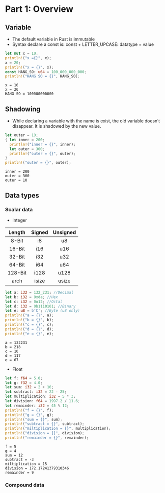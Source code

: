 # Part 1: Overview

## Variable

  - The default variable in Rust is immutable
  - Syntax declare a const is: const + LETTER\_UPCASE: datatype = value

<!-- end list -->

``` rust
let mut x = 10;
println!("x ={}", x);
x = 20; 
println!("x = {}", x);
const HANG_SO: u64 = 100_000_000_000;
println!("HANG SO = {}", HANG_SO);
```

``` stdout
x = 10
x = 20
HANG SO = 100000000000
```

## Shadowing

  - While declaring a variable with the name is exist, the old variable
    doesn’t disappear. It is shadowed by the new value.

<!-- end list -->

``` rust
let outer = 10; 
{ let inner = 200; 
  println!("inner = {}", inner); 
  let outer = 300; 
  println!("outer = {}", outer); 
}
println!("outer = {}", outer);
```

``` stdout
inner = 200
outer = 300
outer = 10
```

## Data types

### Scalar data

  - Integer

| Length  | Signed | Unsigned |
| :-----: | :----: | :------: |
|  8-Bit  |   i8   |    u8    |
| 16-Bit  |  i16   |   u16    |
| 32-Bit  |  i32   |   u32    |
| 64-Bit  |  i64   |   u64    |
| 128-Bit |  i128  |   u128   |
|  arch   | isize  |  usize   |

``` rust
let a: i32 = 132_231; //Decimal
let b: i32 = 0xda; //Hex
let c: i32 = 0o12; //Octal
let d: i32 = 0b1110101; //Binary
let e: u8 = b'C'; //Byte (u8 only)
println!("a = {}", a);
println!("b = {}", b);
println!("c = {}", c);
println!("d = {}", d);
println!("e = {}", e);
```

``` stdout
a = 132231
b = 218
c = 10
d = 117
e = 67
```

  - Float

<!-- end list -->

``` rust
let f: f64 = 5.0;
let g: f32 = 4.0;
let sum: i32 = 2 + 10;
let subtract: i32 = 22 - 25;
let multiplication: i32 = 5 * 3;
let division: f64 = 1997.2 / 11.6;
let remainder: i32 = 45 % 12;
println!("f = {}", f);
println!("g = {}", g);
println!("sum = {}", sum);
println!("subtract = {}", subtract);
println!("miltiplication = {}", multiplication);
println!("division = {}", division);
println!("remainder = {}", remainder);
```

``` stdout
f = 5
g = 4
sum = 12
subtract = -3
miltiplication = 15
division = 172.17241379310346
remainder = 9
```

### Compound data

